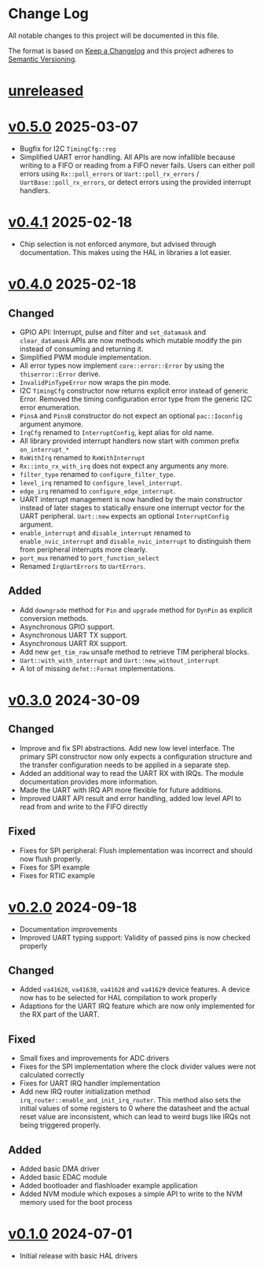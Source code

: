 Change Log
=======

All notable changes to this project will be documented in this file.

The format is based on [Keep a Changelog](http://keepachangelog.com/)
and this project adheres to [Semantic Versioning](http://semver.org/).

# [unreleased]

# [v0.5.0] 2025-03-07

- Bugfix for I2C `TimingCfg::reg`
- Simplified UART error handling. All APIs are now infallible because writing to a FIFO or
  reading from a FIFO never fails. Users can either poll errors using `Rx::poll_errors` or
  `Uart::poll_rx_errors` / `UartBase::poll_rx_errors`, or detect errors using the provided
  interrupt handlers.

# [v0.4.1] 2025-02-18

- Chip selection is not enforced anymore, but advised through documentation. This makes using
  the HAL in libraries a lot easier.

# [v0.4.0] 2025-02-18

## Changed

- GPIO API: Interrupt, pulse and filter and `set_datamask` and `clear_datamask` APIs are now
  methods which mutable modify the pin instead of consuming and returning it.
- Simplified PWM module implementation.
- All error types now implement `core::error::Error` by using the `thiserror::Error` derive.
- `InvalidPinTypeError` now wraps the pin mode.
- I2C `TimingCfg` constructor now returns explicit error instead of generic Error.
  Removed the timing configuration error type from the generic I2C error enumeration.
- `PinsA` and `PinsB` constructor do not expect an optional `pac::Ioconfig` argument anymore.
- `IrqCfg` renamed to `InterruptConfig`, kept alias for old name.
- All library provided interrupt handlers now start with common prefix `on_interrupt_*`
- `RxWithIrq` renamed to `RxWithInterrupt`
- `Rx::into_rx_with_irq` does not expect any arguments any more.
- `filter_type` renamed to `configure_filter_type`.
- `level_irq` renamed to `configure_level_interrupt`.
- `edge_irq` renamed to `configure_edge_interrupt`.
- UART interrupt management is now handled by the main constructor instead of later stages to
  statically ensure one interrupt vector for the UART peripheral. `Uart::new` expects an
  optional `InterruptConfig` argument.
- `enable_interrupt` and `disable_interrupt` renamed to `enable_nvic_interrupt` and
  `disable_nvic_interrupt` to distinguish them from peripheral interrupts more clearly.
- `port_mux` renamed to `port_function_select`
- Renamed `IrqUartErrors` to `UartErrors`.

## Added

- Add `downgrade` method for `Pin` and `upgrade` method for `DynPin` as explicit conversion
  methods.
- Asynchronous GPIO support.
- Asynchronous UART TX support.
- Asynchronous UART RX support.
- Add new `get_tim_raw` unsafe method to retrieve TIM peripheral blocks.
- `Uart::with_with_interrupt` and `Uart::new_without_interrupt`
- A lot of missing `defmt::Format` implementations.

# [v0.3.0] 2024-30-09

## Changed

- Improve and fix SPI abstractions. Add new low level interface. The primary SPI constructor now
  only expects a configuration structure and the transfer configuration needs to be applied in a
  separate step.
- Added an additional way to read the UART RX with IRQs. The module documentation provides
  more information.
- Made the UART with IRQ API more flexible for future additions.
- Improved UART API result and error handling, added low level API to read from and write
  to the FIFO directly

## Fixed

- Fixes for SPI peripheral: Flush implementation was incorrect and should now flush properly.
- Fixes for SPI example
- Fixes for RTIC example

# [v0.2.0] 2024-09-18

- Documentation improvements
- Improved UART typing support: Validity of passed pins is now checked properly

## Changed

- Added `va41620`, `va41630`, `va41628` and `va41629` device features. A device now has to be
  selected for HAL compilation to work properly
- Adaptions for the UART IRQ feature which are now only implemented for the RX part of the UART.

## Fixed

- Small fixes and improvements for ADC drivers
- Fixes for the SPI implementation where the clock divider values were not calculated
  correctly
- Fixes for UART IRQ handler implementation
- Add new IRQ router initialization method `irq_router::enable_and_init_irq_router`. This method
  also sets the initial values of some registers to 0 where the datasheet and the actual reset
  value are inconsistent, which can lead to weird bugs like IRQs not being triggered properly.

## Added

- Added basic DMA driver
- Added basic EDAC module
- Added bootloader and flashloader example application
- Added NVM module which exposes a simple API to write to the NVM memory used for the boot process

# [v0.1.0] 2024-07-01

- Initial release with basic HAL drivers

[unreleased]: https://egit.irs.uni-stuttgart.de/rust/va416xx-rs/compare/va416xx-hal-v0.5.0...HEAD
[v0.5.0]: https://egit.irs.uni-stuttgart.de/rust/va416xx-rs/compare/va416xx-hal-v0.4.1...va416xx-hal-v0.5.0
[v0.4.1]: https://egit.irs.uni-stuttgart.de/rust/va416xx-rs/compare/va416xx-hal-v0.4.0...va416xx-hal-v0.4.1
[v0.4.0]: https://egit.irs.uni-stuttgart.de/rust/va416xx-rs/compare/va416xx-hal-v0.3.0...va416xx-hal-v0.4.0
[v0.3.0]: https://egit.irs.uni-stuttgart.de/rust/va416xx-rs/compare/va416xx-hal-v0.2.0...va108xx-hal-v0.3.0
[v0.2.0]: https://egit.irs.uni-stuttgart.de/rust/va416xx-rs/compare/va416xx-hal-v0.1.0...va108xx-hal-v0.2.0
[v0.1.0]: https://egit.irs.uni-stuttgart.de/rust/va416xx-rs/src/tag/va416xx-hal-v0.1.0
